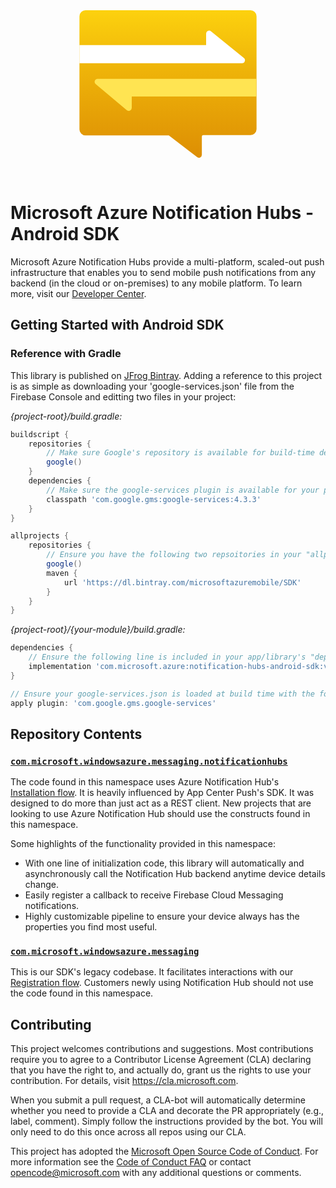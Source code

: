 
<center><svg width="300" aria-hidden="true" role="presentation" data-slug-id="notification-hubs" xmlns="http://www.w3.org/2000/svg" viewBox="0 0 18 18">
  <defs>
    <linearGradient id="notification-hubs:bd9b1662-9bee-4ea8-9cee-787e4ccd4f18-58c4495c" x1="9" y1="0.81" x2="9" y2="21.28" gradientUnits="userSpaceOnUse">
      <stop offset="0" stop-color="#ffd70f"></stop>
      <stop offset="0.34" stop-color="#eeb309"></stop>
      <stop offset="0.77" stop-color="#dc8c03"></stop>
      <stop offset="1" stop-color="#d57d01"></stop>
    </linearGradient>
  </defs>
      <path d="M17.5,2.5V13.33a.58.58,0,0,1-.59.58H12.39a.14.14,0,0,0-.14.14V15.8a.28.28,0,0,1-.45.22L9.08,13.94l-.09,0H1.09a.58.58,0,0,1-.59-.58V2.5a.58.58,0,0,1,.59-.58H16.91A.58.58,0,0,1,17.5,2.5Z" fill="url(#notification-hubs:bd9b1662-9bee-4ea8-9cee-787e4ccd4f18-58c4495c)"></path>
      <path d="M2.05,9l3,2.52a.29.29,0,0,0,.47-.22v-1.1H17.48V8.5H2.23A.29.29,0,0,0,2.05,9Z" fill="#ffe452"></path>
      <path d="M16.24,6.46,13.13,3.94a.29.29,0,0,0-.47.22v1.1H.5V7H16.06A.29.29,0,0,0,16.24,6.46Z" fill="#fff"></path>
    <rect width="18" height="18" fill="none"></rect>
</svg></center>

# Microsoft Azure Notification Hubs - Android SDK

Microsoft Azure Notification Hubs provide a multi-platform, scaled-out push infrastructure that enables you to send mobile push notifications from any backend (in the cloud or on-premises) to any mobile platform. To learn more, visit our [Developer Center](https://azure.microsoft.com/en-us/documentation/services/notification-hubs).


## Getting Started with Android SDK

### Reference with Gradle

This library is published on [JFrog Bintray](https://bintray.com/microsoftazuremobile/SDK/Notification-Hubs-Android-SDK#files/com/microsoft/azure/notification-hubs-android-sdk). Adding a reference to this project is as simple as downloading your 'google-services.json' file from the Firebase Console and editting two files in your project:

_{project-root}/build.gradle:_

``` groovy
buildscript {
    repositories {
        // Make sure Google's repository is available for build-time dependency resolution.
        google()
    }
    dependencies {
        // Make sure the google-services plugin is available for your project.
        classpath 'com.google.gms:google-services:4.3.3'
    }
}

allprojects {
    repositories {
        // Ensure you have the following two repsoitories in your "allprojects", "repositories" section.
        google()
        maven {
            url 'https://dl.bintray.com/microsoftazuremobile/SDK'
        }
    }
}
```

_{project-root}/{your-module}/build.gradle:_
``` groovy
dependencies {
    // Ensure the following line is included in your app/library's "dependencies" section.
    implementation 'com.microsoft.azure:notification-hubs-android-sdk:v1.0.0-preview3'
}

// Ensure your google-services.json is loaded at build time with the following line.
apply plugin: 'com.google.gms.google-services'
```

## Repository Contents

### [`com.microsoft.windowsazure.messaging.notificationhubs`](./notification-hubs-sdk/src/main/java/com/microsoft/windowsazure/messaging/notificationhubs)
The code found in this namespace uses Azure Notification Hub's [Installation flow](https://docs.microsoft.com/en-us/azure/notification-hubs/notification-hubs-push-notification-registration-management#installations). It is heavily influenced by App Center Push's SDK. It was designed to do more than just act as a REST client. New projects that are looking to use Azure Notification Hub should use the constructs found in this namespace.

Some highlights of the functionality provided in this namespace:
- With one line of initialization code, this library will automatically and asynchronously call the Notification Hub backend anytime device details change.
- Easily register a callback to receive Firebase Cloud Messaging notifications.
- Highly customizable pipeline to ensure your device always has the properties
you find most useful.

### [`com.microsoft.windowsazure.messaging`](./notification-hubs-sdk/src/main/java/com/microsoft/windowsazure/messaging)

This is our SDK's legacy codebase. It facilitates interactions with our [Registration flow](https://docs.microsoft.com/en-us/azure/notification-hubs/notification-hubs-push-notification-registration-management#registrations). Customers newly using Notification Hub should not use the code found in this namespace.

## Contributing

This project welcomes contributions and suggestions.  Most contributions require you to agree to a
Contributor License Agreement (CLA) declaring that you have the right to, and actually do, grant us
the rights to use your contribution. For details, visit https://cla.microsoft.com.

When you submit a pull request, a CLA-bot will automatically determine whether you need to provide
a CLA and decorate the PR appropriately (e.g., label, comment). Simply follow the instructions
provided by the bot. You will only need to do this once across all repos using our CLA.

This project has adopted the [Microsoft Open Source Code of Conduct](https://opensource.microsoft.com/codeofconduct/).
For more information see the [Code of Conduct FAQ](https://opensource.microsoft.com/codeofconduct/faq/) or
contact [opencode@microsoft.com](mailto:opencode@microsoft.com) with any additional questions or comments.
